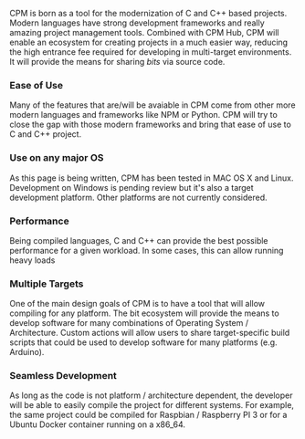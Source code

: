 CPM is born as a tool for the modernization of C and C++ based projects. Modern languages have strong development frameworks and really amazing project management tools. Combined with CPM Hub, CPM will enable an ecosystem for creating projects in a much easier way, reducing the high entrance fee required for developing in multi-target environments. It will provide the means for sharing *bits* via source code.

### Ease of Use

Many of the features that are/will be avaiable in CPM come from other more modern languages and frameworks like NPM or Python. CPM will try to close the gap with those modern frameworks and bring that ease of use to C and C++ project.

### Use on any major OS

As this page is being written, CPM has been tested in MAC OS X and Linux. Development on Windows is pending review but it's also a target development platform. Other platforms are not currently considered.

### Performance

Being compiled languages, C and C++ can provide the best possible performance for a given workload. In some cases, this can allow running heavy loads 

### Multiple Targets

One of the main design goals of CPM is to have a tool that will allow compiling for any platform. The bit ecosystem will provide the means to develop software for many combinations of Operating System / Architecture. Custom actions will allow users to share target-specific build scripts that could be used to develop software for many platforms (e.g. Arduino).

### Seamless Development

As long as the code is not platform / architecture dependent, the developer will be able to easily compile the project for different systems. For example, the same project could be compiled for Raspbian / Raspberry PI 3 or for a Ubuntu Docker container running on a x86_64.
